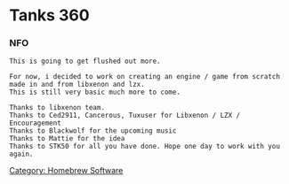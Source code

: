 # Tanks 360

### NFO

    This is going to get flushed out more.

    For now, i decided to work on creating an engine / game from scratch made in and from libxenon and lzx.
    This is still very basic much more to come.

    Thanks to libxenon team.
    Thanks to Ced2911, Cancerous, Tuxuser for Libxenon / LZX / Encouragement
    Thanks to Blackwolf for the upcoming music
    Thanks to Mattie for the idea
    Thanks to STK50 for all you have done. Hope one day to work with you again.

[Category: Homebrew Software](/Homebrew)
